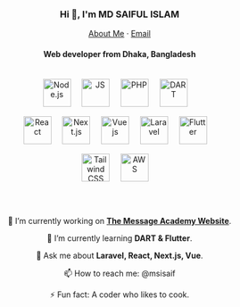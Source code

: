<p align="center">
  <h3 align="center">Hi 👋, I'm MD SAIFUL ISLAM</h3>
</p>
<p align="center">
    <a href="https://msisaif.github.io">About Me</a>
    ·
    <a href="mailto:msi313.bd@gmail.com">Email</a>
</p>
<p align="center">
  <h4 align="center">Web developer from Dhaka, Bangladesh</h4>
</p>

<br/>

<div style="display: inline_block;" align="center">
  <img align="center" alt="Node.js" height="50" src="https://github.com/user-attachments/assets/9664c680-b213-4964-aa3b-2df1ace0652c"> &nbsp; &nbsp;
  <img align="center" alt="JS" height="50" src="https://github.com/msisaif/msisaif/assets/61042251/567ef30c-6134-40b8-8a57-bb62c63aabef"> &nbsp; &nbsp;
  <img align="center" alt="PHP" height="50" src="https://github.com/msisaif/msisaif/assets/61042251/abf1b5b8-185f-41e2-a056-6c6217fa1f6d"> &nbsp; &nbsp;
  <img align="center" alt="DART" height="50" src="https://github.com/msisaif/msisaif/assets/61042251/656a3753-39da-4fd3-b0e2-ee20424839a5"> &nbsp; &nbsp;
</div>

<br/>

<div style="display: inline_block;" align="center">
  <img align="center" alt="React" height="50" src="https://github.com/msisaif/msisaif/assets/61042251/c97f9755-0c61-4956-a53c-c78f7fa1ee90"> &nbsp; &nbsp;
  <img align="center" alt="Next.js" height="50" src="https://github.com/msisaif/msisaif/assets/61042251/c9c724ff-da7b-4436-b80f-bf03cd384acd)"> &nbsp; &nbsp;
  <img align="center" alt="Vue js" height="50" src="https://github.com/msisaif/msisaif/assets/61042251/a0927812-6a10-497d-9545-cbf66bea4c9b"> &nbsp; &nbsp;
  <img align="center" alt="Laravel" height="50" src="https://github.com/msisaif/msisaif/assets/61042251/4ed1b991-c33f-427b-898e-929a05d73643"> &nbsp; &nbsp;
  <img align="center" alt="Flutter" height="50" src="https://github.com/msisaif/msisaif/assets/61042251/16cbc2cf-8399-4433-97dd-1f05273bc778"> &nbsp; &nbsp;
</div>

<br/>

<div style="display: inline_block;" align="center">
  <img align="center" alt="Tailwind CSS" height="50" src="https://github.com/msisaif/msisaif/assets/61042251/891fdde4-c4b6-4213-983d-707a49712e01"> &nbsp; &nbsp;
  <img align="center" alt="AWS" height="50" src="https://github.com/msisaif/msisaif/assets/61042251/87788dea-d59f-49a7-8716-1bac214edee2"> &nbsp; &nbsp;
</div>

<br/><br/>

<div align="center">

🔭 I’m currently working on **[The Message Academy Website](https://messagebd.net/)**.

🌱 I’m currently learning **DART & Flutter**.

💬 Ask me about **Laravel, React, Next.js, Vue**.

📫 How to reach me: @msisaif

⚡ Fun fact: A coder who likes to cook.

</div>
